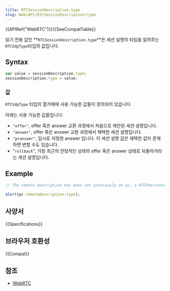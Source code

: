 ```yaml
---
title: RTCSessionDescription.type
slug: Web/API/RTCSessionDescription/type
---
```


{{APIRef("WebRTC")}}{{SeeCompatTable}}

읽기 전용 값인 **`RTCSessionDescription.type`**은 세션 설명의 타입을 알려주는 `RTCSdpType`타입의 값입니다.

## Syntax

```js
var value = sessionDescription.type;
sessionDescription.type = value;
```

### 값

`RTCSdpType` 타입의 열거체에 사용 가능한 값들이 정의되어 있습니다.

아래는 사용 가능한 값들입니다:

- `"offer"`, offer 혹은 answer 교환 과정에서 처음으로 제안된 세션 설명입니다.
- `"answer"`, offer 혹은 answer 교환 과정에서 채택한 세션 설명입니다.
- `"pranswer"`, 임시로 지정한 answer 입니다. 이 세션 설명 값은 채택한 값이 존재하면 변할 수도 있습니다.
- "`rollback`", 가장 최근의 안정적인 상태의 offer 혹은 answer 상태로 되돌아가라는 세션 설명입니다.

## Example

```js
// The remote description has been set previously on pc, a RTCPeerconnection

alert(pc.remoteDescription.type);
```

## 사양서

{{Specifications}}

## 브라우저 호환성

{{Compat}}

## 참조

- [WebRTC](/ko/docs/Web/Guide/API/WebRTC)
